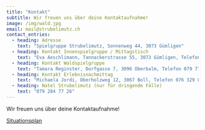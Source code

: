 ```yaml
---
title: "Kontakt"
subtitle: Wir freuen uns über deine Kontaktaufnahme!
image: /img/wald.jpg
email: mail@strubelimutz.ch
contact_entries:
  - heading: Adresse
    text: "Spielgruppe Strubelimutz, Sonnenweg 44, 3073 Gümligen"
  - heading: Kontakt Innenspielgruppe / Mittagstisch
    text: "Eva Aeschlimann, Tannackerstrasse 55, 3073 Gümligen, Telefon 031 951 94 45"
  - heading: Kontakt Waldspielgruppe
    text: "Tamara Reginster, Dorfgasse 7, 3096 Oberbalm, Telefon 079 771 48 64"
  - heading: Kontakt Erlebnisnachmittag
    text: "Michaela Jordi, Oberholzweg 12, 3067 Boll, Telefon 076 329 85 17"
  - heading: Natel Strubelimutz (nur für dringende Fälle)
    text: "079 284 77 26"
---
```


Wir freuen uns über deine Kontaktaufnahme!

<a href="/doc/situationsplan.pdf" target="_blank">Situationsplan</a>
